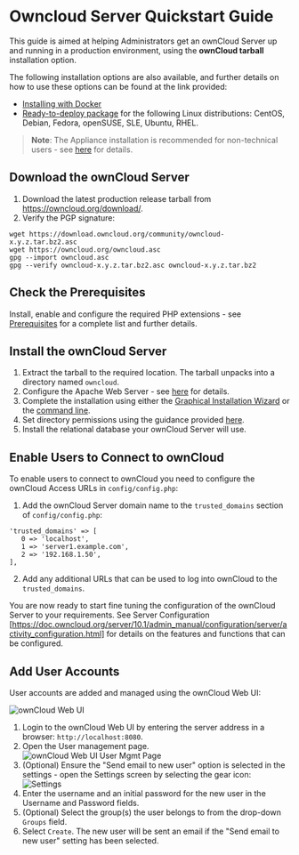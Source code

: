 Owncloud Server Quickstart Guide
================================
This guide is aimed at helping Administrators get an ownCloud Server up and running in a production environment, using the **ownCloud tarball** installation option.

The following installation options are also available, and further details on how to use these options can be found at the link provided:

* [Installing with Docker](https://doc.owncloud.org/server/10.1/admin_manual/installation/docker/)
* [Ready-to-deploy package](https://download.owncloud.org/download/repositories/stable/owncloud/index.html) for the following Linux distributions: CentOS, Debian, Fedora, openSUSE, SLE, Ubuntu, RHEL.

> **Note**: The Appliance installation is recommended for non-technical users - see [here](https://doc.owncloud.org/server/10.1/admin_manual/appliance/installation.html) for details.

Download the ownCloud Server
----------------------------
1. Download the latest production release tarball from https://owncloud.org/download/.
2. Verify the PGP signature:

```
wget https://download.owncloud.org/community/owncloud-x.y.z.tar.bz2.asc
wget https://owncloud.org/owncloud.asc
gpg --import owncloud.asc
gpg --verify owncloud-x.y.z.tar.bz2.asc owncloud-x.y.z.tar.bz2
```

Check the Prerequisites
-----------------------
Install, enable and configure the required PHP extensions - see [Prerequisites](https://doc.owncloud.org/server/10.1/admin_manual/installation/manual_installation.html#prerequisites) for a complete list and further details.

Install the ownCloud Server
---------------------------
1. Extract the tarball to the required location. The tarball unpacks into a directory named `owncloud`.
2. Configure the Apache Web Server - see [here](https://doc.owncloud.org/server/10.1/admin_manual/installation/manual_installation.html#configure-the-web-server) for details.
3. Complete the installation using either the [Graphical Installation Wizard](https://doc.owncloud.org/server/10.1/admin_manual/installation/installation_wizard.html) or the [command line](https://doc.owncloud.org/server/10.1/admin_manual/installation/command_line_installation.html).
4. Set directory permissions using the guidance provided [here](https://doc.owncloud.org/server/10.1/admin_manual/installation/installation_wizard.html#post-installation-steps).
5. Install the relational database your ownCloud Server will use.

Enable Users to Connect to ownCloud
-----------------------------------
To enable users to connect to ownCloud you need to configure the ownCloud Access URLs in `config/config.php`:

1. Add the ownCloud Server domain name to the `trusted_domains` section of `config/config.php`:
```
'trusted_domains' => [
   0 => 'localhost',
   1 => 'server1.example.com',
   2 => '192.168.1.50',
],
```
2. Add any additional URLs that can be used to log into ownCloud to the `trusted_domains`.

You are now ready to start fine tuning the configuration of the ownCloud Server to your requirements. See Server Configuration [https://doc.owncloud.org/server/10.1/admin_manual/configuration/server/activity_configuration.html] for details on the features and functions that can be configured.

Add User Accounts
-----------------
User accounts are added and managed using the ownCloud Web UI:

![ownCloud Web UI](https://doc.owncloud.org/server/10.1/admin_manual/_images/docker/owncloud-ui-login.png)

1. Login  to  the  ownCloud  Web UI by entering the server address in a browser: `http://localhost:8080`.
2. Open the User management page.
![ownCloud Web UI User Mgmt Page](https://doc.owncloud.org/server/10.1/admin_manual/_images/users-config.png)
3. (Optional) Ensure the "Send email to new user" option is selected in the settings - open the Settings screen by selecting the gear icon:
![Settings](https://doc.owncloud.org/server/10.1/admin_manual/_images/users-config-2.png)
4. Enter the username and an initial password for the new user in the Username and Password fields.
5. (Optional) Select the group(s) the user belongs to from the drop-down `Groups` field.
6. Select `Create`. The new user will be sent an email if the "Send email to new user" setting has been selected.
